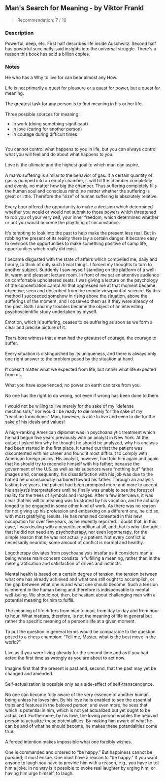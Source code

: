 ## Man's Search for Meaning - by Viktor Frankl
> Recommendation: 7 / 10
    
### Description
Powerful, deep, etc. First half describes life inside Auschwitz. Second half has powerful succinctly-said insights into the universal struggle. There's a reason this book has sold a billion copies.
    
### Notes
He who has a Why to live for can bear almost any How.<br>
<br>
Life is not primarily a quest for pleasure or a quest for power, but a quest for meaning.<br>
<br>
The greatest task for any person is to find meaning in his or her life.<br>
<br>
Three possible sources for meaning:<br>
- in work (doing something significant)<br>
- in love (caring for another person)<br>
- in courage during difficult times<br>
<br>
You cannot control what happens to you in life, but you can always control what you will feel and do about what happens to you.<br>
<br>
Love is the ultimate and the highest goal to which man can aspire.<br>
<br>
A man’s suffering is similar to the behavior of gas. If a certain quantity of gas is pumped into an empty chamber, it will fill the chamber completely and evenly, no matter how big the chamber. Thus suffering completely fills the human soul and conscious mind, no matter whether the suffering is great or little. Therefore the “size” of human suffering is absolutely relative.<br>
<br>
Every hour offered the opportunity to make a decision which determined whether you would or would not submit to those powers which threatened to rob you of your very self, your inner freedom; which determined whether or not you would become the plaything of circumstance.<br>
<br>
It's tempting to look into the past to help make the present less real. But in robbing the present of its reality there lay a certain danger. It became easy to overlook the opportunities to make something positive of camp life, opportunities which really did exist.<br>
<br>
I became disgusted with the state of affairs which compelled me, daily and hourly, to think of only such trivial things. I forced my thoughts to turn to another subject. Suddenly I saw myself standing on the platform of a well-lit, warm and pleasant lecture room. In front of me sat an attentive audience on comfortable upholstered seats. I was giving a lecture on the psychology of the concentration camp! All that oppressed me at that moment became objective, seen and described from the remote viewpoint of science. By this method I succeeded somehow in rising above the situation, above the sufferings of the moment, and I observed them as if they were already of the past. Both I and my troubles became the object of an interesting psychoscientific study undertaken by myself.<br>
<br>
Emotion, which is suffering, ceases to be suffering as soon as we form a clear and precise picture of it.<br>
<br>
Tears bore witness that a man had the greatest of courage, the courage to suffer.<br>
<br>
Every situation is distinguished by its uniqueness, and there is always only one right answer to the problem posed by the situation at hand.<br>
<br>
It doesn't matter what we expected from life, but rather what life expected from us.<br>
<br>
What you have experienced, no power on earth can take from you.<br>
<br>
No one has the right to do wrong, not even if wrong has been done to them.<br>
<br>
I would not be willing to live merely for the sake of my “defense mechanisms,” nor would I be ready to die merely for the sake of my “reaction formations.” Man, however, is able to live and even to die for the sake of his ideals and values!<br>
<br>
A high-ranking American diplomat was in psychoanalytic treatment which he had begun five years previously with an analyst in New York. At the outset I asked him why he thought he should be analyzed, why his analysis had been started in the first place. It turned out that the patient was discontented with his career and found it most difficult to comply with American foreign policy. His analyst, however, had told him again and again that he should try to reconcile himself with his father; because the government of the U.S. as well as his superiors were “nothing but” father images and, consequently, his dissatisfaction with his job was due to the hatred he unconsciously harbored toward his father. Through an analysis lasting five years, the patient had been prompted more and more to accept his analyst’s interpretations until he finally was unable to see the forest of reality for the trees of symbols and images. After a few interviews, it was clear that his will to meaning was frustrated by his vocation, and he actually longed to be engaged in some other kind of work. As there was no reason for not giving up his profession and embarking on a different one, he did so, with most gratifying results. He has remained contented in this new occupation for over five years, as he recently reported. I doubt that, in this case, I was dealing with a neurotic condition at all, and that is why I thought that he did not need any psychotherapy, nor even logotherapy, for the simple reason that he was not actually a patient. Not every conflict is necessarily neurotic; some amount of conflict is normal and healthy.<br>
<br>
Logotherapy deviates from psychoanalysis insofar as it considers man a being whose main concern consists in fulfilling a meaning, rather than in the mere gratification and satisfaction of drives and instincts.<br>
<br>
Mental health is based on a certain degree of tension, the tension between what one has already achieved and what one still ought to accomplish, or the gap between what one is and what one should become. Such a tension is inherent in the human being and therefore is indispensable to mental well-being. We should not, then, be hesitant about challenging man with a potential meaning for him to fulfill.<br>
<br>
The meaning of life differs from man to man, from day to day and from hour to hour. What matters, therefore, is not the meaning of life in general but rather the specific meaning of a person’s life at a given moment.<br>
<br>
To put the question in general terms would be comparable to the question posed to a chess champion: “Tell me, Master, what is the best move in the world?”<br>
<br>
Live as if you were living already for the second time and as if you had acted the first time as wrongly as you are about to act now.<br>
<br>
Imagine first that the present is past and, second, that the past may yet be changed and amended.<br>
<br>
Self-actualization is possible only as a side-effect of self-transcendence.<br>
<br>
No one can become fully aware of the very essence of another human being unless he loves him. By his love he is enabled to see the essential traits and features in the beloved person; and even more, he sees that which is potential in him, which is not yet actualized but yet ought to be actualized. Furthermore, by his love, the loving person enables the beloved person to actualize these potentialities. By making him aware of what he can be and of what he should become, he makes these potentialities come true.<br>
<br>
A forced intention makes impossible what one forcibly wishes.<br>
<br>
One is commanded and ordered to “be happy.” But happiness cannot be pursued; it must ensue. One must have a reason to “be happy.” If you want anyone to laugh you have to provide him with a reason, e.g., you have to tell him a joke. In no way is it possible to evoke real laughter by urging him, or having him urge himself, to laugh.
